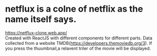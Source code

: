 # netflux is a colne of netflix as the name itself says.
https://netflux-clone.web.app/  
Created with ReactJS with different components for different parts.
Data collected from a website TMDB(https://developers.themoviedb.org/3).
If you press the thuumbnail,a relavent triler of the movie will be displayed.
